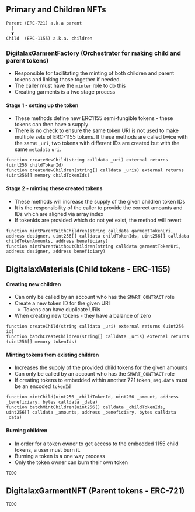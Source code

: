 ## Primary and Children NFTs

```
Parent (ERC-721) a.k.a parent
  |
  ▼
Child  (ERC-1155) a.k.a. children
```

### DigitalaxGarmentFactory (Orchestrator for making child and parent tokens)

* Responsible for facilitating the minting of both children and parent tokens and linking those together if needed.
* The caller must have the `minter` role to do this
* Creating garments is a two stage process

#### Stage 1 - setting up the token

* These methods define new ERC1155 semi-fungible tokens - these tokens can then have a supply
* There is no check to ensure the same token URI is not used to make multiple sets of ERC-1155 tokens. If these methods
are called twice with the same `_uri`, two tokens with different IDs are created but with the same `metadata` `uri`.

```solidity
function createNewChild(string calldata _uri) external returns (uint256 childTokenId)
function createNewChildren(string[] calldata _uris) external returns (uint256[] memory childTokenIds)
```

#### Stage 2 - minting these created tokens 

* These methods will increase the supply of the given children token IDs
* It is the responsibility of the caller to provide the correct amounts and IDs which are aligned via array index 
* If tokenIds are provided which do not yet exist, the method will revert

```solidity
function mintParentWithChildren(string calldata garmentTokenUri, address designer, uint256[] calldata childTokenIds, uint256[] calldata childTokenAmounts, address beneficiary)
function mintParentWithoutChildren(string calldata garmentTokenUri, address designer, address beneficiary)
```

## DigitalaxMaterials (Child tokens - ERC-1155)

#### Creating new children

* Can only be called by an account who has the `SMART_CONTRACT` role
* Create a new token ID for the given URI
    * Tokens can have duplicate URIs
* When creating new tokens - they have a balance of zero

```solidity
function createChild(string calldata _uri) external returns (uint256 id)
function batchCreateChildren(string[] calldata _uris) external returns (uint256[] memory tokenIds)
```

#### Minting tokens from existing children 

* Increases the supply of the provided child tokens for the given amounts
* Can only be called by an account who has the `SMART_CONTRACT` role
* If creating tokens to embedded within another 721 token, `msg.data` must be an encoded `tokenId`

```solidity
function mintChild(uint256 _childTokenId, uint256 _amount, address _beneficiary, bytes calldata _data)
function batchMintChildren(uint256[] calldata _childTokenIds, uint256[] calldata _amounts, address _beneficiary, bytes calldata _data)
```

#### Burning children 

* In order for a token owner to get access to the embedded 1155 child tokens, a user must burn it. 
* Burning a token is a one way process
* Only the token owner can burn their own token

```solidity
TODO
```

## DigitalaxGarmentNFT (Parent tokens - ERC-721)

```solidity
TODO
```
